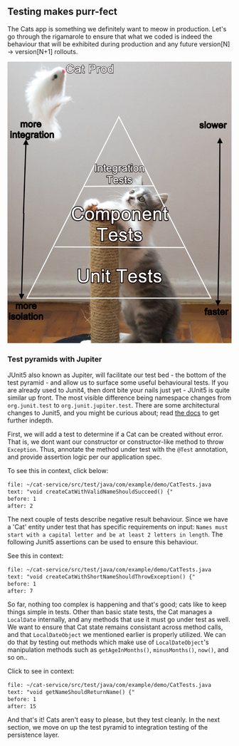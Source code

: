 ## Testing makes purr-fect

The Cats app is something we definitely want to meow in production.
Let's go through the rigamarole to ensure that what we coded is indeed
the behaviour that will be exhibited during production and any future
version[N] -> version[N+1] rollouts.

![alt_text](images/cat-test-pyramid2.png "Test pyramid - background photo by Willian Justen de Vasconcellos on Unsplash")
[^1]: background photo by Willian Justen de Vasconcellos on Unsplash
### Test pyramids with Jupiter

JUnit5 also known as Jupiter, will facilitate our test bed - the bottom of the test pyramid - and allow us to surface some useful behavioural tests. If you are already used to Junit4, then dont bite your nails just yet - JUnit5 is quite similar up front. The most visible difference being namespace changes from `org.junit.test` to `org.junit.jupiter.test`. There are some architectural changes to Junit5, and you might be curious about; read [the docs](https://junit.org/junit5/docs/current/user-guide/) to get further indepth. 

First, we will add a test to determine if a Cat can be created without error. That is, we dont want our constructor
or constructor-like method to throw `Exception`. Thus, annotate the method under test with the `@Test` annotation, 
and provide assertion logic per our application spec.

To see this in context, click below:

```editor:select-matching-text
file: ~/cat-service/src/test/java/com/example/demo/CatTests.java
text: "void createCatWithValidNameShouldSucceed() {"
before: 1
after: 2
```

The next couple of tests describe negative result behaviour. Since we have a 'Cat' entity under test that has specific requirements on input: `Names must start with a capital letter and be at least 2 letters in length`. The following Junit5 assertions can be used to ensure this behaviour.

See this in context:

```editor:select-matching-text
file: ~/cat-service/src/test/java/com/example/demo/CatTests.java
text: "void createCatWithShortNameShouldThrowException() {"
before: 1
after: 7
```

So far, nothing too complex is happening and that's good; cats like to keep things simple in tests. Other than basic state tests, the Cat manages a `LocalDate` internally, and any methods that use it must go under test as well. We want to ensure that Cat state remains consistant across method calls, and that 
`LocalDateObject` we mentioned earlier is properly utilized. We can do that by testing out methods which make use of `LocalDateObject`'s manipulation methods such as `getAgeInMonths()`, `minusMonths()`, `now()`, and so on..


Click to see in context:

```editor:select-matching-text
file: ~/cat-service/src/test/java/com/example/demo/CatTests.java
text: "void getNameShouldReturnName() {"
before: 1
after: 15
```

And that's it! Cats aren't easy to please, but they test cleanly. In the next section, we move on up the test pyramid to integration testing of the persistence layer.